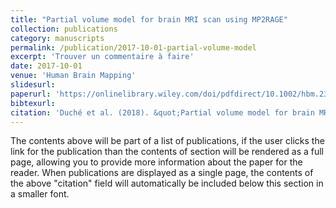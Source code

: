 ```yaml
---
title: "Partial volume model for brain MRI scan using MP2RAGE"
collection: publications
category: manuscripts
permalink: /publication/2017-10-01-partial-volume-model
excerpt: 'Trouver un commentaire à faire'
date: 2017-10-01
venue: 'Human Brain Mapping'
slidesurl: 
paperurl: 'https://onlinelibrary.wiley.com/doi/pdfdirect/10.1002/hbm.23719'
bibtexurl: 
citation: 'Duché et al. (2018). &quot;Partial volume model for brain MRI scan using MP2RAGE.&quot; <i>Human Brain Mapping </i>. 38(10).'
---
```

The contents above will be part of a list of publications, if the user clicks the link for the publication than the contents of section will be rendered as a full page, allowing you to provide more information about the paper for the reader. When publications are displayed as a single page, the contents of the above "citation" field will automatically be included below this section in a smaller font.
